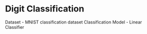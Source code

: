 # Digit Classification

Dataset - MNIST classification dataset
Classification Model - Linear Classifier
